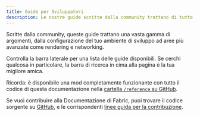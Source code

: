 ```yaml
---
title: Guide per Sviluppatori
description: Le nostre guide scritte dalla community trattano di tutto, dalla configurazione del tuo ambiente di sviluppo ad argomenti avanzati come rendering e reti.
---
```


Scritte dalla community, queste guide trattano una vasta gamma di argomenti, dalla configurazione del tuo ambiente di sviluppo ad aree più avanzate come rendering e networking.

Controlla la barra laterale per una lista delle guide disponibili. Se cerchi qualcosa in particolare, la barra di ricerca in cima alla pagina è la tua migliore amica.

Ricorda: è disponibile una mod completamente funzionante con tutto il codice di questa documentazione nella [cartella `/reference` su GitHub](https://github.com/FabricMC/fabric-docs/tree/main/reference/1.21.1).

Se vuoi contribuire alla Documentazione di Fabric, puoi trovare il codice sorgente su [GitHub](https://github.com/FabricMC/fabric-docs), e le corrispondenti [linee guida per la contribuzione](../contributing).
